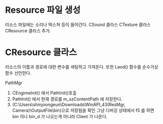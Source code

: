 # Resource 파일 생성

리소스 파일에는 소리나 텍스쳐 등이 들어간다.
CSound 클라스  CTexture 클라스 CResource 클라스 추가.

# CResource 클라스

리소스의 이름과 경로에 대한 변수를 세팅하고 가져온다. 또한 Laod() 함수를 순수가상함수 선언한다.


PathMgr

1. CEngimeInit() 에서  PathInit()호출
2. PathInit() 에서 현재 경로를 m_szContentPath 에 저장한다.
3. (C:\Users\shinjoongeun\Downloads\WinAPI_43(ResMgr, Camera)\OutputFile\bin)으로 저장됨을 확인
그냥 디버깅 상태에서  f5 를 하면 bin 이나 bin_d 가 나오는게 아니라 Client 가 나온다.